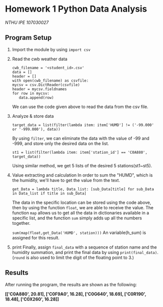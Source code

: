 
# Homework 1 Python Data Analysis
_NTHU IPE 107030027_

## Program Setup 

1. Import the module by using `import csv`

2. Read the cwb weather data
   ```
   cwb_filename = '<student_id>.csv'
   data = []
   header = []
   with open(cwb_filename) as csvfile:
   mycsv = csv.DictReader(csvfile)
   header = mycsv.fieldnames
   for row in mycsv:
      data.append(row)
   ```

   We can use the code given above to read the data from the csv file.

3. Analyze & store data

   ```
   target_data = list(filter(lambda item: item['HUMD'] != ('-99.000' or '-999.000'), data))
   ```

   By using `filter`, we can eliminate the data with the value of -99 and -999, and store only the desired data on the list.

   `st1 = list(filter(lambda item: item['station_id'] == 'C0A880', target_data))`

   Using similar method, we get 5 lists of the desired 5 stations(st1~st5).

4. Value extracting and calculation
   In order to sum the "HUMD", which is the humidity, we'll have to get the value from the text.
   
   ```
   get_Data = lambda title, Data_list: [sub_Data[title] for sub_Data in Data_list if title in sub_Data]
   ```

   The data in the specific location can be stored using the code above, then by using the function `float`, we are able to receive the value. The function `map`      allows us to get all the data in dictionaries available in a specific list, and the function `sum` simply adds up all the numbers together.

   `sum(map(float,get_Data('HUMD', station)))`
   An variable(h_sum) is assigned for this result.

5. print
   Finally, assign `final_data` with a sequence of station name and the humidity summation, and print the final data by using `print(final_data)`.
   (`round` is also used to limit the digit of the floating point to 3.)

## Results
   After running the program, the results are shown as the following:

**[['C0A880', 20.81], ['C0F9A0', 16.28], ['C0G640', 18.69], ['C0R190', 18.48], ['C0X260', 16.28]]**

